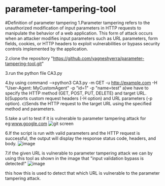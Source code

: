 # parameter-tampering-tool
#Definition of parameter tampering
1.Parameter tampering refers to the unauthorized modification of input parameters in HTTP requests to manipulate the behavior of a web application. This form of attack occurs when an attacker modifies input parameters such as URL parameters, form fields, cookies, or HTTP headers to exploit vulnerabilities or bypass security controls implemented by the application.

2.clone the repository "https://github.com/yagneshyerra/parameter-tampering-tool.git"

3.run the python file CA3.py

4.by using command -->python3 CA3.py -m GET -u http://example.com -H "User-Agent: MyCustomAgent" -p "id=1" -p "name=test"
  a)we have to specify the HTTP method (GET, POST, PUT, DELETE) and target URL.
  b)Supports custom request headers (-H option) and URL parameters (-p option).
  c)Sends the HTTP request to the target URL using the specified method and parameters.

5.take a url to test if it is vulnerable to parameter tampering attack for eg:www.google.com
![git screen](https://github.com/yagneshyerra/parameter-tampering-tool/assets/122748437/4735eb46-6742-4f29-8988-3b5f6f8c8d20)

6.If the script is run with valid parameters and the HTTP request is successful, the output will display the response status code, headers, and body.
![image](https://github.com/yagneshyerra/parameter-tampering-tool/assets/122748437/fa59810b-b10b-4a0d-b6ff-b6cbd443c3f8)

7.if the given URL is vulnerable to parameter tampering attack we can by using this tool as shown in the image that "input validation bypass is detected!"
![image](https://github.com/yagneshyerra/parameter-tampering-tool/assets/122748437/9646dac1-5234-4441-9967-98d8bb8f572e)

this how this is used to detect that which URL is vulnerable to the parameter tampering attack.
